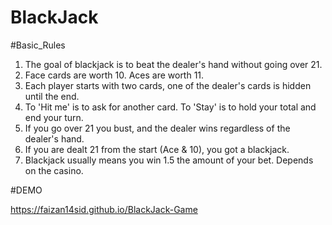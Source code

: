 # BlackJack

#Basic_Rules 
1. The goal of blackjack is to beat the dealer's hand without going over 21.
2. Face cards are worth 10. Aces are worth 11.
3. Each player starts with two cards, one of the dealer's cards is hidden until the end.
4. To 'Hit me' is to ask for another card. To 'Stay' is to hold your total and end your turn.
5. If you go over 21 you bust, and the dealer wins regardless of the dealer's hand.
6. If you are dealt 21 from the start (Ace & 10), you got a blackjack.
7. Blackjack usually means you win 1.5 the amount of your bet. Depends on the casino.

#DEMO

https://faizan14sid.github.io/BlackJack-Game
